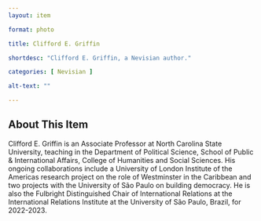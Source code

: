 ```yaml
--- 
layout: item

format: photo 

title: Clifford E. Griffin  

shortdesc: "Clifford E. Griffin, a Nevisian author."

categories: [ Nevisian ] 

alt-text: ""

--- 
```


## About This Item 

Clifford E. Griffin is an Associate Professor at North Carolina State University, teaching in the Department of Political Science, School of Public & International Affairs, College of Humanities and Social Sciences. His ongoing collaborations include a University of London Institute of the Americas research project on the role of Westminster in the Caribbean and two projects with the University of São Paulo on building democracy. He is also the Fulbright Distinguished Chair of International Relations at the International Relations Institute at the University of São Paulo, Brazil, for 2022-2023.
